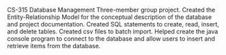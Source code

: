 CS-315 Database Management 
Three-member group project.
Created the Entity-Relationship Model for the conceptual description of the database and project documentation. 
Created SQL statements to create, read, insert, and delete tables.
Created csv files to batch import.
Helped create the java console program to connect to the database and allow users to insert and retrieve items from the database.


